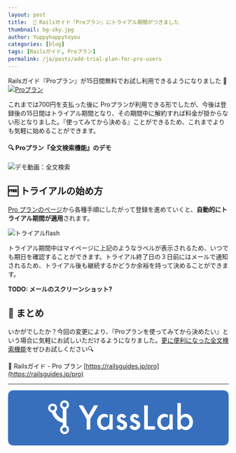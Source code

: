 ```yaml
---
layout: post
title:  📕 Railsガイド『Proプラン』にトライアル期間がつきました
thumbnail: bg-sky.jpg
author: Yuppyhappytoyou
categories: [blog]
tags: [Railsガイド, Proプラン]
permalink: /ja/posts/add-trial-plan-for-pro-users
---
```


Railsガイド『Proプラン』が15日間無料でお試し利用できるようになりました 🎉
[![Proプラン](https://i.gyazo.com/43da1e1a9800376ce069f49c506aaa6f.png)](https://railsguides.jp/pro)

これまでは700円を支払った後に Proプランが利用できる形でしたが、今後は登録後の15日間はトライアル期間となり、その期間中に解約すれば料金が掛からない形となりました。『使ってみてから決める』ことができるため、これまでよりも気軽に始めることができます。

#### 🔍 Proプラン『全文検索機能』のデモ

![デモ動画：全文検索](https://railsguides.jp/assets/demo-search-7f2a18a4de21b3c77546c83fed72d9f4a87db10fba1f24268cf18a97e73be1b3.gif)


## 🆓 トライアルの始め方
[Pro プランのページ](https://railsguides.jp/pro)から各種手順にしたがって登録を進めていくと、**自動的にトライアル期間が適用**されます。

![トライアルflash](https://i.gyazo.com/88b0a123206bd349552ec88e16b4c857.png)

トライアル期間中はマイページに上記のようなラベルが表示されるため、いつでも期日を確認することができます。トライアル終了日の３日前にはメールで通知されるため、トライアル後も継続するかどうか余裕を持って決めることができます。

**TODO: メールのスクリーンショット?**

## 🔖 まとめ

いかがでしたか？今回の変更により、『Proプランを使ってみてから決めたい』という場合に気軽にお試しいただけるようになりました。[更に便利になった全文検索機能](https://yasslab.jp/ja/posts/railsguides-static-search)をぜひお試しください🔍

📕 Railsガイド - Pro プラン
[https://railsguides.jp/pro](https://railsguides.jp/pro)

-----

[![YassLab Inc.](/img/logos/800x200.png)](/)


